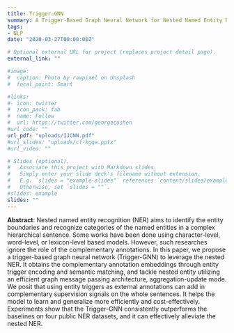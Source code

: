 ```yaml
---
title: Trigger-GNN
summary: A Trigger-Based Graph Neural Network for Nested Named Entity Recognition.
tags:
- NLP
date: "2020-03-27T00:00:00Z"

# Optional external URL for project (replaces project detail page).
external_link: ""

#image:
#  caption: Photo by rawpixel on Unsplash
#  focal_point: Smart

#links:
#- icon: twitter
#  icon_pack: fab
#  name: Follow
#  url: https://twitter.com/georgecushen
#url_code: ""
url_pdf: "uploads/IJCNN.pdf"
#url_slides: "uploads/cf-kgqa.pptx"
#url_video: ""

# Slides (optional).
#   Associate this project with Markdown slides.
#   Simply enter your slide deck's filename without extension.
#   E.g. `slides = "example-slides"` references `content/slides/example-slides.md`.
#   Otherwise, set `slides = ""`.
#slides: example
slides: ""
---
```


**Abstract**:
Nested named entity recognition (NER) aims to identify the entity boundaries and recognize categories of the named entities in a complex hierarchical sentence. Some works have been done using character-level, word-level, or lexicon-level based models. However, such researches ignore the role of the complementary annotations. In this paper, we propose a trigger-based graph neural network (Trigger-GNN) to leverage the nested NER. It obtains the complementary annotation embeddings through entity trigger encoding and semantic matching, and tackle nested entity utilizing an efficient graph message passing architecture, aggregation-update mode. We posit that using entity triggers as external annotations can add in complementary supervision signals on the whole sentences. It helps the model to learn and generalize more efficiently and cost-effectively. Experiments show that the Trigger-GNN consistently outperforms the baselines on four public NER datasets, and it can effectively alleviate the nested NER.